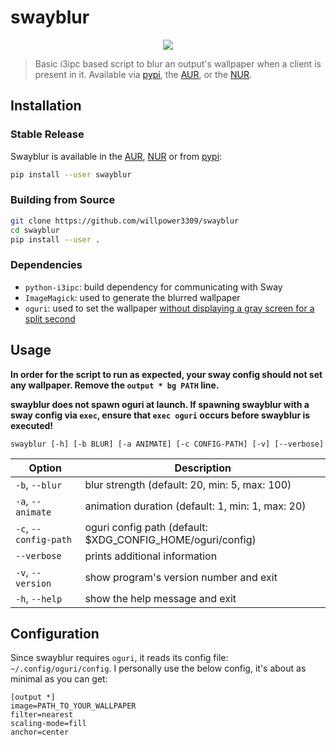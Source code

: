 # swayblur

<div align="center">
  <img src="https://github.com/WillPower3309/swayblur/blob/main/image.jpg?raw=true" />
</div>

> Basic i3ipc based script to blur an output's wallpaper when a client is present in it.
> Available via [pypi](https://pypi.org/project/swayblur/), the [AUR](https://aur.archlinux.org/packages/swayblur/), or the [NUR](https://nur.nix-community.org/repos/willpower3309/).

## Installation

### Stable Release

Swayblur is available in the [AUR](https://aur.archlinux.org/packages/swayblur/), [NUR](https://nur.nix-community.org/repos/willpower3309/) or from [pypi](https://pypi.org/project/swayblur/):
```sh
pip install --user swayblur
```

### Building from Source

```sh
git clone https://github.com/willpower3309/swayblur
cd swayblur
pip install --user .
```

### Dependencies
+ `python-i3ipc`: build dependency for communicating with Sway
+ `ImageMagick`: used to generate the blurred wallpaper
+ `oguri`: used to set the wallpaper [without displaying a gray screen for a split second](https://github.com/swaywm/sway/issues/3693)

## Usage
**In order for the script to run as expected, your sway config should not set any wallpaper. Remove the `output * bg PATH` line.**

**swayblur does not spawn oguri at launch. If spawning swayblur with a sway config via `exec`, ensure that `exec oguri` occurs before swayblur is executed!**

`swayblur [-h] [-b BLUR] [-a ANIMATE] [-c CONFIG-PATH] [-v] [--verbose]`

| Option | Description |
| ------ | ----------- |
| `-b`, `--blur`        | blur strength (default: 20, min: 5, max: 100)                |
| `-a`, `--animate`     | animation duration (default: 1, min: 1, max: 20)             |
| `-c`, `--config-path` | oguri config path (default: $XDG\_CONFIG\_HOME/oguri/config) |
|       `--verbose`     | prints additional information                                |
| `-v`, `--version`     | show program's version number and exit                       |
| `-h`, `--help`        | show the help message and exit                               |

## Configuration
Since swayblur requires `oguri`, it reads its config file: `~/.config/oguri/config`. I personally use the below config, it's about as minimal as you can get:

```
[output *]
image=PATH_TO_YOUR_WALLPAPER
filter=nearest
scaling-mode=fill
anchor=center
```
